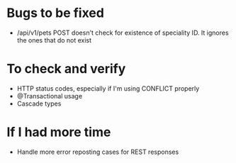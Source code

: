 # Bugs to be fixed
* /api/v1/pets POST doesn't check for existence of speciality ID. It ignores the ones that do not exist

# To check and verify
* HTTP status codes, especially if I'm using CONFLICT properly
* @Transactional usage
* Cascade types


# If I had more time
* Handle more error reposting cases for REST responses
